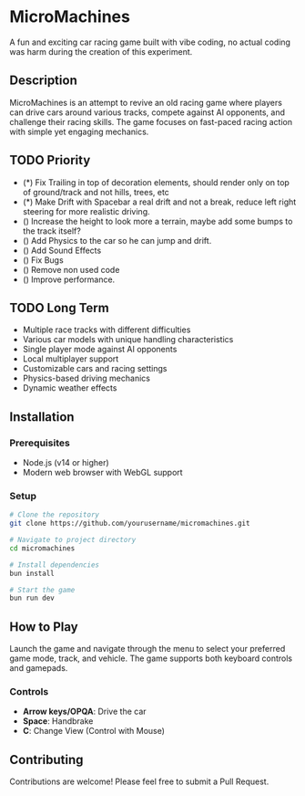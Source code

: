 # MicroMachines

A fun and exciting car racing game built with vibe coding, no actual coding was harm during the creation of this experiment.

## Description

MicroMachines is an attempt to revive an old racing game where players can drive cars around various tracks, compete against AI opponents, and challenge their racing skills. The game focuses on fast-paced racing action with simple yet engaging mechanics.

## TODO Priority
- (*) Fix Trailing in top of decoration elements, should render only on top of ground/track and not hills, trees, etc
- (*) Make Drift with Spacebar a real drift and not a break, reduce left right steering for more realistic driving.
- () Increase the height to look more a terrain, maybe add some bumps to the track itself?
- () Add Physics to the car so he can jump and drift. 
- () Add Sound Effects
- () Fix Bugs
- () Remove non used code
- () Improve performance.

## TODO Long Term

- Multiple race tracks with different difficulties
- Various car models with unique handling characteristics
- Single player mode against AI opponents
- Local multiplayer support
- Customizable cars and racing settings
- Physics-based driving mechanics
- Dynamic weather effects

## Installation

### Prerequisites

- Node.js (v14 or higher)
- Modern web browser with WebGL support

### Setup

```bash
# Clone the repository
git clone https://github.com/yourusername/micromachines.git

# Navigate to project directory
cd micromachines

# Install dependencies
bun install

# Start the game
bun run dev
```

## How to Play

Launch the game and navigate through the menu to select your preferred game mode, track, and vehicle. The game supports both keyboard controls and gamepads.

### Controls

- **Arrow keys/OPQA**: Drive the car
- **Space**: Handbrake
- **C**: Change View (Control with Mouse)

## Contributing

Contributions are welcome! Please feel free to submit a Pull Request.